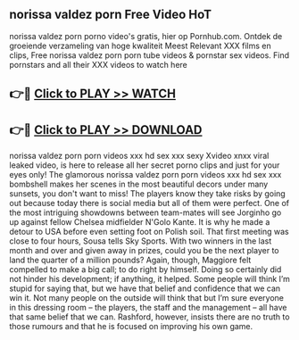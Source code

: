 ## norissa valdez porn Free Video HoT 

norissa valdez porn porno video's gratis, hier op Pornhub.com. Ontdek de groeiende verzameling van hoge kwaliteit Meest Relevant XXX films en clips,
Free norissa valdez porn porn tube videos & pornstar sex videos. Find pornstars and all their XXX videos to watch here


## 👉🔴 [Click to PLAY >> WATCH](http://us.freeplayer.one?title=norissa_valdez_porn&ref=16D)

## 👉🔴 [Click to PLAY >> DOWNLOAD](http://us.freeplayer.one?title=norissa_valdez_porn&ref=16D)


norissa valdez porn porn videos xxx hd sex xxx sexy Xvideo xnxx viral leaked video, is here to release all her secret porno clips and just for your eyes only! The glamorous norissa valdez porn porn videos xxx hd sex xxx bombshell makes her scenes in the most beautiful decors under many sunsets, you don't want to miss! The players know they take risks by going out because today there is social media but all of them were perfect. One of the most intriguing showdowns between team-mates will see Jorginho go up against fellow Chelsea midfielder N'Golo Kante. It is why he made a detour to USA before even setting foot on Polish soil. That first meeting was close to four hours, Sousa tells Sky Sports. With two winners in the last month and over and given away in prizes, could you be the next player to land the quarter of a million pounds? Again, though, Maggiore felt compelled to make a big call; to do right by himself. Doing so certainly did not hinder his development; if anything, it helped. Some people will think I’m stupid for saying that, but we have that belief and confidence that we can win it. Not many people on the outside will think that but I’m sure everyone in this dressing room – the players, the staff and the management – all have that same belief that we can. Rashford, however, insists there are no truth to those rumours and that he is focused on improving his own game.